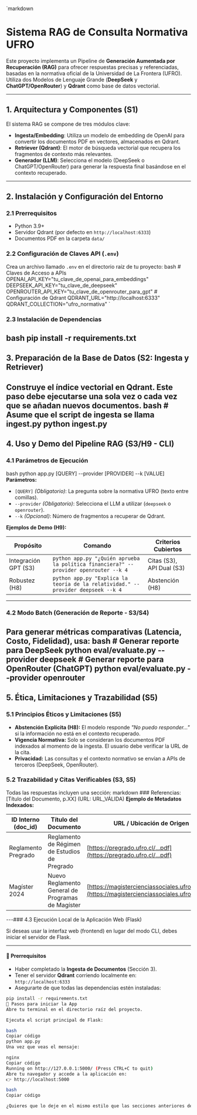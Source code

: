 `markdown
# Sistema RAG de Consulta Normativa UFRO

Este proyecto implementa un Pipeline de **Generación Aumentada por Recuperación (RAG)** para ofrecer respuestas precisas y referenciadas, basadas en la normativa oficial de la Universidad de La Frontera (UFRO).  
Utiliza dos Modelos de Lenguaje Grande (**DeepSeek** y **ChatGPT/OpenRouter**) y **Qdrant** como base de datos vectorial.

---

## 1. Arquitectura y Componentes (S1)

El sistema RAG se compone de tres módulos clave:

- **Ingesta/Embedding**: Utiliza un modelo de embedding de OpenAI para convertir los documentos PDF en vectores, almacenados en Qdrant.  
- **Retriever (Qdrant)**: El motor de búsqueda vectorial que recupera los fragmentos de contexto más relevantes.  
- **Generador (LLM)**: Selecciona el modelo (DeepSeek o ChatGPT/OpenRouter) para generar la respuesta final basándose en el contexto recuperado.  

---

## 2. Instalación y Configuración del Entorno

### 2.1 Prerrequisitos
- Python 3.9+  
- Servidor Qdrant (por defecto en `http://localhost:6333`)  
- Documentos PDF en la carpeta `data/`  

### 2.2 Configuración de Claves API (`.env`)

Crea un archivo llamado `.env` en el directorio raíz de tu proyecto:
bash # Claves de Acceso a APIs OPENAI_API_KEY="tu_clave_de_openai_para_embeddings" DEEPSEEK_API_KEY="tu_clave_de_deepseek" OPENROUTER_API_KEY="tu_clave_de_openrouter_para_gpt" # Configuración de Qdrant QDRANT_URL="http://localhost:6333" QDRANT_COLLECTION="ufro_normativa"
`

### 2.3 Instalación de Dependencias
bash pip install -r requirements.txt
---

## 3. Preparación de la Base de Datos (S2: Ingesta y Retriever)

Construye el índice vectorial en Qdrant. Este paso debe ejecutarse una sola vez o cada vez que se añadan nuevos documentos.
bash # Asume que el script de ingesta se llama ingest.py python ingest.py
---

## 4. Uso y Demo del Pipeline RAG (S3/H9 - CLI)

### 4.1 Parámetros de Ejecución
bash python app.py [QUERY] --provider [PROVIDER] --k [VALUE]
**Parámetros:**

* `[QUERY]` *(Obligatorio)*: La pregunta sobre la normativa UFRO (texto entre comillas).
* `--provider` *(Obligatorio)*: Selecciona el LLM a utilizar (`deepseek` o `openrouter`).
* `--k` *(Opcional)*: Número de fragmentos a recuperar de Qdrant.

**Ejemplos de Demo (H9):**

| Propósito            | Comando                                                                              | Criterios Cubiertos       |
| -------------------- | ------------------------------------------------------------------------------------ | ------------------------- |
| Integración GPT (S3) | `python app.py "¿Quién aprueba la política financiera?" --provider openrouter --k 4` | Citas (S3), API Dual (S3) |
| Robustez (H8)        | `python app.py "Explica la teoría de la relatividad." --provider deepseek --k 4`     | Abstención (H8)           |

---

### 4.2 Modo Batch (Generación de Reporte - S3/S4)

Para generar métricas comparativas (Latencia, Costo, Fidelidad), usa:
bash # Generar reporte para DeepSeek python eval/evaluate.py --provider deepseek # Generar reporte para OpenRouter (ChatGPT) python eval/evaluate.py --provider openrouter
---

## 5. Ética, Limitaciones y Trazabilidad (S5)

### 5.1 Principios Éticos y Limitaciones (S5)

* **Abstención Explícita (H8):** El modelo responde *"No puedo responder..."* si la información no está en el contexto recuperado.
* **Vigencia Normativa:** Solo se consideran los documentos PDF indexados al momento de la ingesta. El usuario debe verificar la URL de la cita.
* **Privacidad:** Las consultas y el contexto normativo se envían a APIs de terceros (DeepSeek, OpenRouter).

### 5.2 Trazabilidad y Citas Verificables (S3, S5)

Todas las respuestas incluyen una sección:
markdown ### Referencias: [Título del Documento, p.XX] (URL: URL_VÁLIDA)
**Ejemplo de Metadatos Indexados:**

| ID Interno (doc_id) | Título del Documento                              | URL / Ubicación de Origen                                                                          | Vigencia     |
| ------------------- | ------------------------------------------------- | -------------------------------------------------------------------------------------------------- | ------------ |
| Reglamento Pregrado | Reglamento de Régimen de Estudios de Pregrado     | [https://pregrado.ufro.cl/...pdf](https://pregrado.ufro.cl/...pdf)                                 | Versión 2023 |
| Magíster 2024       | Nuevo Reglamento General de Programas de Magíster | [https://magistercienciassociales.ufro.cl/...pdf](https://magistercienciassociales.ufro.cl/...pdf) | Versión 2024 |

---### 4.3 Ejecución Local de la Aplicación Web (Flask)

Si deseas usar la interfaz web (frontend) en lugar del modo CLI, debes iniciar el servidor de Flask.

---

#### 📌 Prerrequisitos

- Haber completado la **Ingesta de Documentos** (Sección 3).  
- Tener el servidor **Qdrant** corriendo localmente en:  
  `http://localhost:6333`  
- Asegurarte de que todas las dependencias estén instaladas:  

```bash
pip install -r requirements.txt
🚀 Pasos para iniciar la App
Abre tu terminal en el directorio raíz del proyecto.

Ejecuta el script principal de Flask:

bash
Copiar código
python app.py
Una vez que veas el mensaje:

nginx
Copiar código
Running on http://127.0.0.1:5000/ (Press CTRL+C to quit)
Abre tu navegador y accede a la aplicación en:
👉 http://localhost:5000

bash
Copiar código

¿Quieres que lo deje en el mismo estilo que las secciones anteriores de tu README (con numeración, blo